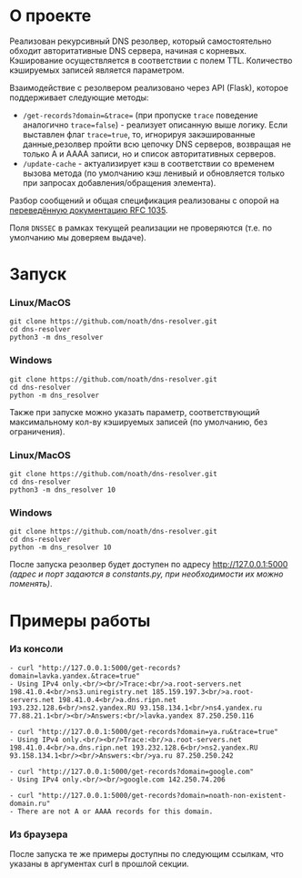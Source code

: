 # О проекте
Реализован рекурсивный DNS резолвер, который самостоятельно обходит авторитативные DNS сервера, начиная с корневых. Кэширование осуществляется в соответствии с полем TTL. Количество кэшируемых записей является параметром.

Взаимодействие с резолвером реализовано через API (Flask), которое поддерживает следующие методы:

- `/get-records?domain=&trace=` (при пропуске `trace` поведение аналогично `trace=false`) - реализует описанную выше логику. Если выставлен флаг `trace=true`, то, игнорируя закэшированные данные,резолвер пройти всю цепочку DNS серверов, возвращая не только A и АААА записи, но и список авторитативных серверов.
- `/update-cache` - актуализирует кэш в соответствии со временем вызова метода (по умолчанию кэш ленивый и обновляется только при запросах добавления/обращения элемента).

Разбор сообщений и общая спецификация реализованы с опорой на [переведённую документацию RFC 1035](https://efim360.ru/rfc-1035-domennye-imena-realizatsiya-i-spetsifikatsiya/#4-1-3-Resource-record-format).

Поля `DNSSEC` в рамках текущей реализации не проверяются (т.е. по умолчанию мы доверяем выдаче).

# Запуск
### Linux/MacOS
```
git clone https://github.com/noath/dns-resolver.git
cd dns-resolver
python3 -m dns_resolver
```
### Windows
```
git clone https://github.com/noath/dns-resolver.git
cd dns-resolver
python -m dns_resolver
```


Также при запуске можно указать параметр, соответствующий максимальному кол-ву кэшируемых записей (по умолчанию, без ограничения).
### Linux/MacOS
```
git clone https://github.com/noath/dns-resolver.git
cd dns-resolver
python3 -m dns_resolver 10
```
### Windows
```
git clone https://github.com/noath/dns-resolver.git
cd dns-resolver
python -m dns_resolver 10
```

После запуска резолвер будет доступен по адресу http://127.0.0.1:5000 *(адрес и порт задаются в constants.py, при необходимости их можно поменять)*.

# Примеры работы
### Из консоли
```
- curl "http://127.0.0.1:5000/get-records?domain=lavka.yandex.&trace=true"
- Using IPv4 only.<br/><br/>Trace:<br/>a.root-servers.net 198.41.0.4<br/>ns3.uniregistry.net 185.159.197.3<br/>a.root-servers.net 198.41.0.4<br/>a.dns.ripn.net 193.232.128.6<br/>ns2.yandex.RU 93.158.134.1<br/>ns4.yandex.ru 77.88.21.1<br/><br/>Answers:<br/>lavka.yandex 87.250.250.116

- curl "http://127.0.0.1:5000/get-records?domain=ya.ru&trace=true"
- Using IPv4 only.<br/><br/>Trace:<br/>a.root-servers.net 198.41.0.4<br/>a.dns.ripn.net 193.232.128.6<br/>ns2.yandex.RU 93.158.134.1<br/><br/>Answers:<br/>ya.ru 87.250.250.242

- curl "http://127.0.0.1:5000/get-records?domain=google.com"
- Using IPv4 only.<br/><br/>google.com 142.250.74.206

- curl "http://127.0.0.1:5000/get-records?domain=noath-non-existent-domain.ru"
- There are not A or AAAA records for this domain.
```

### Из браузера
После запуска те же примеры доступны по следующим ссылкам, что указаны в аргументах curl в прошлой секции.